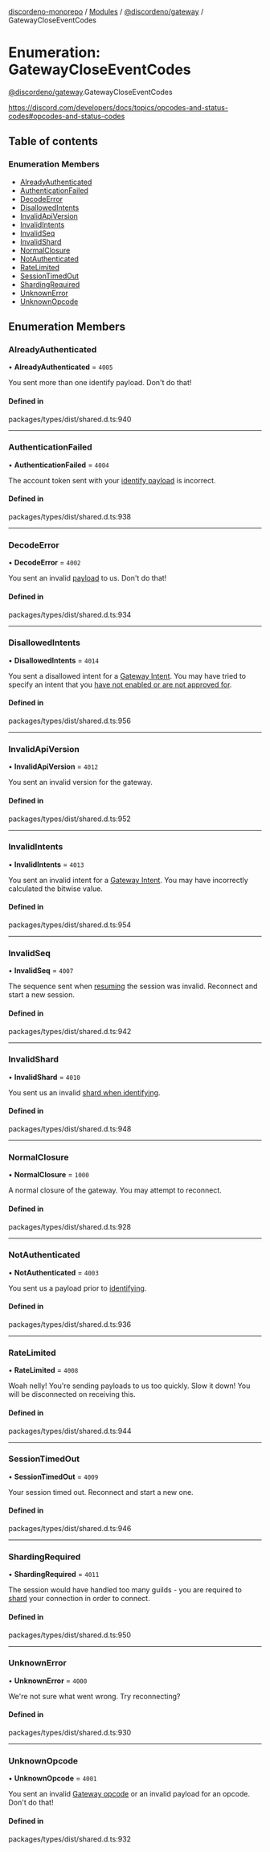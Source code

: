 [discordeno-monorepo](../README.md) / [Modules](../modules.md) / [@discordeno/gateway](../modules/discordeno_gateway.md) / GatewayCloseEventCodes

# Enumeration: GatewayCloseEventCodes

[@discordeno/gateway](../modules/discordeno_gateway.md).GatewayCloseEventCodes

https://discord.com/developers/docs/topics/opcodes-and-status-codes#opcodes-and-status-codes

## Table of contents

### Enumeration Members

- [AlreadyAuthenticated](discordeno_gateway.GatewayCloseEventCodes.md#alreadyauthenticated)
- [AuthenticationFailed](discordeno_gateway.GatewayCloseEventCodes.md#authenticationfailed)
- [DecodeError](discordeno_gateway.GatewayCloseEventCodes.md#decodeerror)
- [DisallowedIntents](discordeno_gateway.GatewayCloseEventCodes.md#disallowedintents)
- [InvalidApiVersion](discordeno_gateway.GatewayCloseEventCodes.md#invalidapiversion)
- [InvalidIntents](discordeno_gateway.GatewayCloseEventCodes.md#invalidintents)
- [InvalidSeq](discordeno_gateway.GatewayCloseEventCodes.md#invalidseq)
- [InvalidShard](discordeno_gateway.GatewayCloseEventCodes.md#invalidshard)
- [NormalClosure](discordeno_gateway.GatewayCloseEventCodes.md#normalclosure)
- [NotAuthenticated](discordeno_gateway.GatewayCloseEventCodes.md#notauthenticated)
- [RateLimited](discordeno_gateway.GatewayCloseEventCodes.md#ratelimited)
- [SessionTimedOut](discordeno_gateway.GatewayCloseEventCodes.md#sessiontimedout)
- [ShardingRequired](discordeno_gateway.GatewayCloseEventCodes.md#shardingrequired)
- [UnknownError](discordeno_gateway.GatewayCloseEventCodes.md#unknownerror)
- [UnknownOpcode](discordeno_gateway.GatewayCloseEventCodes.md#unknownopcode)

## Enumeration Members

### AlreadyAuthenticated

• **AlreadyAuthenticated** = `4005`

You sent more than one identify payload. Don't do that!

#### Defined in

packages/types/dist/shared.d.ts:940

---

### AuthenticationFailed

• **AuthenticationFailed** = `4004`

The account token sent with your [identify payload](https://discord.com/developers/docs/topics/gateway#identify) is incorrect.

#### Defined in

packages/types/dist/shared.d.ts:938

---

### DecodeError

• **DecodeError** = `4002`

You sent an invalid [payload](https://discord.com/developers/docs/topics/gateway#sending-payloads) to us. Don't do that!

#### Defined in

packages/types/dist/shared.d.ts:934

---

### DisallowedIntents

• **DisallowedIntents** = `4014`

You sent a disallowed intent for a [Gateway Intent](https://discord.com/developers/docs/topics/gateway#gateway-intents). You may have tried to specify an intent that you [have not enabled or are not approved for](https://discord.com/developers/docs/topics/gateway#privileged-intents).

#### Defined in

packages/types/dist/shared.d.ts:956

---

### InvalidApiVersion

• **InvalidApiVersion** = `4012`

You sent an invalid version for the gateway.

#### Defined in

packages/types/dist/shared.d.ts:952

---

### InvalidIntents

• **InvalidIntents** = `4013`

You sent an invalid intent for a [Gateway Intent](https://discord.com/developers/docs/topics/gateway#gateway-intents). You may have incorrectly calculated the bitwise value.

#### Defined in

packages/types/dist/shared.d.ts:954

---

### InvalidSeq

• **InvalidSeq** = `4007`

The sequence sent when [resuming](https://discord.com/developers/docs/topics/gateway#resume) the session was invalid. Reconnect and start a new session.

#### Defined in

packages/types/dist/shared.d.ts:942

---

### InvalidShard

• **InvalidShard** = `4010`

You sent us an invalid [shard when identifying](https://discord.com/developers/docs/topics/gateway#sharding).

#### Defined in

packages/types/dist/shared.d.ts:948

---

### NormalClosure

• **NormalClosure** = `1000`

A normal closure of the gateway.
You may attempt to reconnect.

#### Defined in

packages/types/dist/shared.d.ts:928

---

### NotAuthenticated

• **NotAuthenticated** = `4003`

You sent us a payload prior to [identifying](https://discord.com/developers/docs/topics/gateway#identify).

#### Defined in

packages/types/dist/shared.d.ts:936

---

### RateLimited

• **RateLimited** = `4008`

Woah nelly! You're sending payloads to us too quickly. Slow it down! You will be disconnected on receiving this.

#### Defined in

packages/types/dist/shared.d.ts:944

---

### SessionTimedOut

• **SessionTimedOut** = `4009`

Your session timed out. Reconnect and start a new one.

#### Defined in

packages/types/dist/shared.d.ts:946

---

### ShardingRequired

• **ShardingRequired** = `4011`

The session would have handled too many guilds - you are required to [shard](https://discord.com/developers/docs/topics/gateway#sharding) your connection in order to connect.

#### Defined in

packages/types/dist/shared.d.ts:950

---

### UnknownError

• **UnknownError** = `4000`

We're not sure what went wrong. Try reconnecting?

#### Defined in

packages/types/dist/shared.d.ts:930

---

### UnknownOpcode

• **UnknownOpcode** = `4001`

You sent an invalid [Gateway opcode](https://discord.com/developers/docs/topics/opcodes-and-status-codes#gateway-gateway-opcodes) or an invalid payload for an opcode. Don't do that!

#### Defined in

packages/types/dist/shared.d.ts:932
